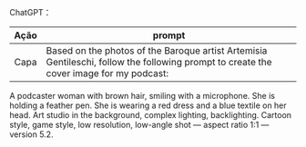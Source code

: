 ChatGPT：

|   Ação   | prompt                                                                                                                                                                                                                                                                         |
| :------: | ------------------------------------------------------------------------------------------------------------------------------------------------------------------------------------------------------------------------------------------------------------------------------ |
|  Capa | Based on the photos of the Baroque artist Artemisia Gentileschi, follow the following prompt to create the cover image for my podcast: 

A podcaster woman with brown hair, smiling with a microphone. She is holding a feather pen. She is wearing a red dress and a blue textile on her head. Art studio in the background, complex lighting, backlighting. Cartoon style, game style, low resolution, low-angle shot — aspect ratio 1:1 — version 5.2.
